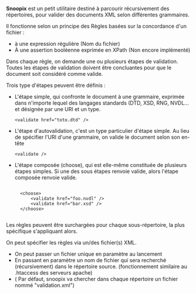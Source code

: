 **Snoopix** est un petit utilitaire destiné à parcourir récursivement des répertoires, pour valider des documents XML selon différentes grammaires. 
 
Il fonctionne selon un principe des Règles basées sur la concordance d'un fichier : 

 - à une expression régulière (Nom du fichier)
 - À une assertion
   booléenne exprimée en XPath (Non encore implémenté)

 
Dans chaque règle, on demande une ou plusieurs étapes de validation. 
Toutes les étapes de validation doivent être concluantes pour que le document soit considéré comme valide. 
 
Trois type d'étapes peuvent être définis : 

- L'étape simple, qui confronte le document à une grammaire, exprimée dans n'importe lequel des langages standards (DTD, XSD, RNG, NVDL... et désignée par une URI et un type. 
  <pre><code>&lt;validate href="toto.dtd" /&gt;</code></pre>

 
 
- L'étape d'autovalidation, c'est un type particulier d'étape simple. Au lieu de spécifier l'URI d'une grammaire, on valide le document selon son en-tête 
    <pre><code>&lt;validate /&gt;</code></pre>

 
 
- L'étape composée (choose), qui est elle-même constituée de plusieurs étapes simples. 
Si une des sous étapes renvoie valide, alors l'étape composée renvoie valide. 
	<pre><code>
    &lt;choose&gt; 
        &lt;validate href="foo.nvdl" /&gt;  
        &lt;validate href="bar.xsd" /&gt;  
    &lt;/choose&gt;
	</code></pre>

 
 
Les règles peuvent être surchargées pour chaque sous-répertoire, la plus spécifique s'appliquant alors. 
 
 
On peut spécifier les règles via un/des fichier(s) XML. 

- On peut passer un fichier unique en paramètre au lancement 
- En passant en paramètre un nom de fichier qui sera recherché (récursivement) dans le répertoire source. (fonctionnement similaire au .htaccess des serveurs apache) 
- ( Par défaut, snoopix va chercher dans chaque répertoire un fichier nommé "validation.xml") 